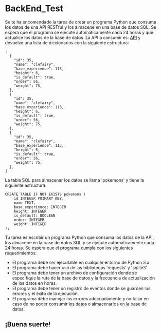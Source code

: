 # BackEnd_Test

Se te ha encomendado la tarea de crear un programa Python que consuma los datos de una API RESTful y los almacene en una base de datos SQL. Se espera que el programa se ejecute automáticamente cada 24 horas y que actualice los datos de la base de datos. La API a consumir es: [API](https://pokeapi.co/) y devuelve una lista de diccionarios con la siguiente estructura:

```
[
  {
    "id": 35,
    "name": "clefairy",
    "base_experience": 113,
    "height": 6,
    "is_default": true,
    "order": 56,
    "weight": 75,
  },
  {
    "id": 35,
    "name": "clefairy",
    "base_experience": 113,
    "height": 6,
    "is_default": true,
    "order": 56,
    "weight": 75,
  },
  {
    "id": 35,
    "name": "clefairy",
    "base_experience": 113,
    "height": 6,
    "is_default": true,
    "order": 56,
    "weight": 75,
  },
]
```
La tabla SQL para almacenar los datos se llama 'pokemons' y tiene la siguiente estructura:

```
CREATE TABLE IF NOT EXISTS pokemons (
    id INTEGER PRIMARY KEY,
    name TEXT,
    base_experience: INTEGER
    height: INTEGER
    is_default: BOOLEAN
    order: INTEGER
    weight: INTEGER
);
```

Tu tarea es escribir un programa Python que consuma los datos de la API, los almacene en la base de datos SQL y se ejecute automáticamente cada 24 horas.
Se espera que el programa cumpla con los siguientes requerimientos:
- El programa debe ser ejecutable en cualquier entorno de Python 3.x
- El programa debe hacer uso de las bibliotecas 'requests' y 'sqlite3'
- El programa debe tener un archivo de configuración donde se especifique la ruta de la base de datos y la frecuencia de actualización de los datos en horas.
- El programa debe tener un registro de eventos donde se guarden los errores y el éxito de la ejecución.
- El programa debe manejar los errores adecuadamente y no fallar en caso de no poder consumir los datos o almacenarlos en la base de datos.

## ¡Buena suerte!
